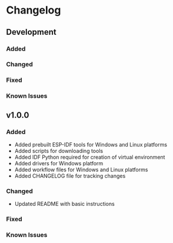 # Changelog

## Development

### Added

### Changed

### Fixed

### Known Issues

## v1.0.0

### Added

- Added prebuilt ESP-IDF tools for Windows and Linux platforms
- Added scripts for downloading tools
- Added IDF Python required for creation of virtual environment
- Added drivers for Windows platform
- Added workflow files for Windows and Linux platforms
- Added CHANGELOG file for tracking changes

### Changed

- Updated README with basic instructions

### Fixed

### Known Issues
